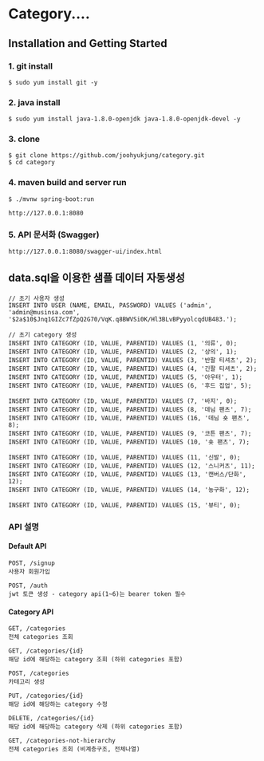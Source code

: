 # Category....

## Installation and Getting Started
### 1. git install
    $ sudo yum install git -y
### 2. java install
    $ sudo yum install java-1.8.0-openjdk java-1.8.0-openjdk-devel -y
### 3. clone
    $ git clone https://github.com/joohyukjung/category.git
    $ cd category
### 4. maven build and server run
    $ ./mvnw spring-boot:run

    http://127.0.0.1:8080

### 5. API 문서화 (Swagger)
    http://127.0.0.1:8080/swagger-ui/index.html

## data.sql을 이용한 샘플 데이터 자동생성
    // 초기 사용자 생성
    INSERT INTO USER (NAME, EMAIL, PASSWORD) VALUES ('admin', 'admin@musinsa.com', '$2a$10$Jnq1GIZc7fZpQ2G70/VqK.q8BWVSi0K/Hl3BLvBPyyolcqdUB483.');
    
    // 초기 category 생성
    INSERT INTO CATEGORY (ID, VALUE, PARENTID) VALUES (1, '의류', 0); 
    INSERT INTO CATEGORY (ID, VALUE, PARENTID) VALUES (2, '상의', 1);
    INSERT INTO CATEGORY (ID, VALUE, PARENTID) VALUES (3, '반팔 티셔츠', 2);
    INSERT INTO CATEGORY (ID, VALUE, PARENTID) VALUES (4, '긴팔 티셔츠', 2);
    INSERT INTO CATEGORY (ID, VALUE, PARENTID) VALUES (5, '아우터', 1);
    INSERT INTO CATEGORY (ID, VALUE, PARENTID) VALUES (6, '후드 집업', 5);
    
    INSERT INTO CATEGORY (ID, VALUE, PARENTID) VALUES (7, '바지', 0);
    INSERT INTO CATEGORY (ID, VALUE, PARENTID) VALUES (8, '데님 팬츠', 7);
    INSERT INTO CATEGORY (ID, VALUE, PARENTID) VALUES (16, '데님 숏 팬츠', 8);
    INSERT INTO CATEGORY (ID, VALUE, PARENTID) VALUES (9, '코튼 팬츠', 7);
    INSERT INTO CATEGORY (ID, VALUE, PARENTID) VALUES (10, '숏 팬츠', 7);
    
    INSERT INTO CATEGORY (ID, VALUE, PARENTID) VALUES (11, '신발', 0);
    INSERT INTO CATEGORY (ID, VALUE, PARENTID) VALUES (12, '스니커츠', 11);
    INSERT INTO CATEGORY (ID, VALUE, PARENTID) VALUES (13, '캔버스/단화', 12);
    INSERT INTO CATEGORY (ID, VALUE, PARENTID) VALUES (14, '농구화', 12);
    
    INSERT INTO CATEGORY (ID, VALUE, PARENTID) VALUES (15, '뷰티', 0);
    
### API 설명
#### Default API
    POST, /signup
    사용자 회원가입
    
    POST, /auth
    jwt 토큰 생성 - category api(1~6)는 bearer token 필수

#### Category API 
    GET, /categories
    전체 categories 조회
    
    GET, /categories/{id}
    해당 id에 해당하는 category 조회 (하위 categories 포함)
    
    POST, /categories
    카테고리 생성
    
    PUT, /categories/{id}
    해당 id에 해당하는 category 수정
    
    DELETE, /categories/{id}
    해당 id에 해당하는 category 삭제 (하위 categories 포함)
    
    GET, /categories-not-hierarchy
    전체 categories 조회 (비계층구조, 전체나열)
    

    
